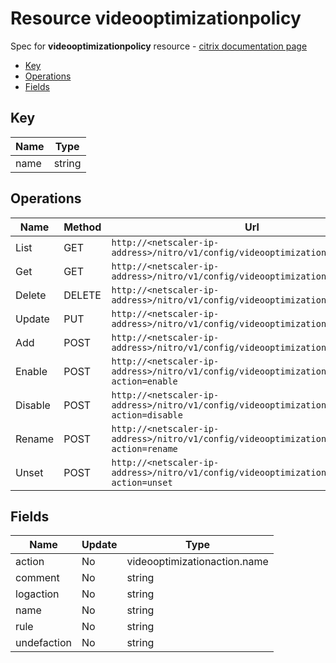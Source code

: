 # Resource videooptimizationpolicy

Spec for **videooptimizationpolicy** resource - [citrix documentation page](https://developer-docs.citrix.com/projects/netscaler-nitro-api/en/11.0/configuration/videooptimization/videooptimizationpolicy/videooptimizationpolicy/)

- [Key](#key)
- [Operations](#operations)
- [Fields](#fields)

## Key

| Name | Type |
|----|----|
| name | string |

## Operations

| Name | Method | Url |
|----|----|----|
| List | GET | `http://<netscaler-ip-address>/nitro/v1/config/videooptimizationpolicy` |
| Get | GET | `http://<netscaler-ip-address>/nitro/v1/config/videooptimizationpolicy/<name>` |
| Delete | DELETE | `http://<netscaler-ip-address>/nitro/v1/config/videooptimizationpolicy/<name>` |
| Update | PUT | `http://<netscaler-ip-address>/nitro/v1/config/videooptimizationpolicy` |
| Add | POST | `http://<netscaler-ip-address>/nitro/v1/config/videooptimizationpolicy` |
| Enable | POST | `http://<netscaler-ip-address>/nitro/v1/config/videooptimizationpolicy?action=enable` |
| Disable | POST | `http://<netscaler-ip-address>/nitro/v1/config/videooptimizationpolicy?action=disable` |
| Rename | POST | `http://<netscaler-ip-address>/nitro/v1/config/videooptimizationpolicy?action=rename` |
| Unset | POST | `http://<netscaler-ip-address>/nitro/v1/config/videooptimizationpolicy?action=unset` |

## Fields

| Name | Update | Type |
|----|----|----|
| action | No | videooptimizationaction.name |
| comment | No | string |
| logaction | No | string |
| name | No | string |
| rule | No | string |
| undefaction | No | string |

